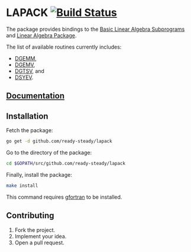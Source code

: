 # LAPACK [![Build Status][travis-img]][travis-url]

The package provides bindings to the [Basic Linear Algebra Subprograms][blas]
and [Linear Algebra Package][lapack].

The list of available routines currently includes:

* [DGEMM](http://www.netlib.org/lapack/explore-html/dc/da8/dgemm_8f.html),
* [DGEMV](http://www.netlib.org/lapack/explore-html/dc/da8/dgemv_8f.html),
* [DGTSV](http://www.netlib.org/lapack/explore-html/d1/db3/dgtsv_8f.html), and
* [DSYEV](http://www.netlib.org/lapack/explore-html/dd/d4c/dsyev_8f.html).

## [Documentation][doc]

## Installation

Fetch the package:

```bash
go get -d github.com/ready-steady/lapack
```

Go to the directory of the package:

```bash
cd $GOPATH/src/github.com/ready-steady/lapack
```

Finally, install the package:

```bash
make install
```

This command requires [gfortran][gfortran] to be installed.

## Contributing

1. Fork the project.
2. Implement your idea.
3. Open a pull request.

[blas]: http://www.netlib.org/blas/
[gfortran]: https://gcc.gnu.org/wiki/GFortranBinaries
[lapack]: http://www.netlib.org/lapack/

[doc]: http://godoc.org/github.com/ready-steady/lapack
[travis-img]: https://travis-ci.org/ready-steady/lapack.svg?branch=master
[travis-url]: https://travis-ci.org/ready-steady/lapack
